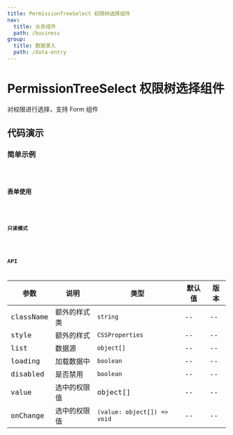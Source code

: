 ```yaml
---
title: PermissionTreeSelect 权限树选择组件
nav:
  title: 业务组件
  path: /business
group:
  title: 数据录入
  path: /data-entry
---
```


# PermissionTreeSelect 权限树选择组件

对权限进行选择，支持 Form 组件

## 代码演示

### 简单示例

<code src="./demo/demo-01.tsx" />

### 表单使用

<code src="./demo/demo-02.tsx" />

### 只读模式

<code src="./demo/demo-03.tsx" />

## API

| 参数      | 说明         | 类型                        | 默认值 | 版本 |
| --------- | ------------ | --------------------------- | ------ | ---- |
| className | 额外的样式类 | `string`                    | --     | --   |
| style     | 额外的样式   | `CSSProperties`             | --     | --   |
| list      | 数据源       | `object[]`                  | --     | --   |
| loading   | 加载数据中   | `boolean`                   | --     | --   |
| disabled  | 是否禁用     | `boolean`                   | --     | --   |
| value     | 选中的权限值 | object[]                    | --     | --   |
| onChange  | 选中的权限值 | `(value: object[]) => void` | --     | --   |
